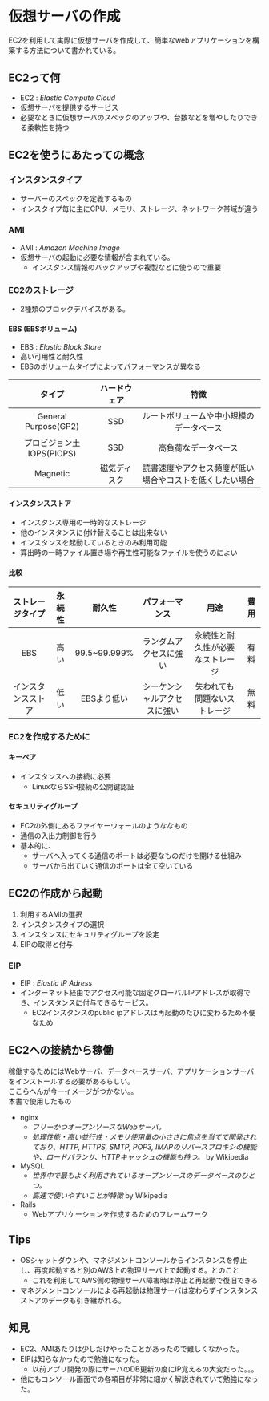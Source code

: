 # 仮想サーバの作成

EC2を利用して実際に仮想サーバを作成して、簡単なwebアプリケーションを構築する方法について書かれている。

## EC2って何
- EC2 : _Elastic Compute Cloud_
- 仮想サーバを提供するサービス
- 必要なときに仮想サーバのスペックのアップや、台数などを増やしたりできる柔軟性を持つ

## EC2を使うにあたっての概念
### インスタンスタイプ
- サーバーのスペックを定義するもの
- インスタイプ毎に主にCPU、メモリ、ストレージ、ネットワーク帯域が違う

### AMI 
- AMI : _Amazon Machine Image_
- 仮想サーバの起動に必要な情報が含まれている。
    - インスタンス情報のバックアップや複製などに使うので重要

### EC2のストレージ
- 2種類のブロックデバイスがある。

#### EBS (EBSボリューム)
- EBS : _Elastic Block Store_
- 高い可用性と耐久性
- EBSのボリュームタイプによってパフォーマンスが異なる

タイプ|ハードウェア|特徴
:-:|:-:|:-:
General Purpose(GP2)|SSD|ルートボリュームや中小規模のデータベース
プロビジョン土IOPS(PIOPS)|SSD|高負荷なデータベース
Magnetic|磁気ディスク|読書速度やアクセス頻度が低い場合やコストを低くしたい場合

#### インスタンスストア
- インスタンス専用の一時的なストレージ
- 他のインスタンスに付け替えることは出来ない
- インスタンスを起動しているときのみ利用可能
- 算出時の一時ファイル置き場や再生性可能なファイルを使うのによい

#### 比較
ストレージタイプ|永続性|耐久性|パフォーマンス|用途|費用
:-:|:-:|:-:|:-:|:-:|:-:
EBS|高い|99.5~99.999%|ランダムアクセスに強い|永続性と耐久性が必要なストレージ|有料
インスタンスストア|低い|EBSより低い|シーケンシャルアクセスに強い|失われても問題ないストレージ|無料

### EC2を作成するために
#### キーペア
- インスタンスへの接続に必要
    - LinuxならSSH接続の公開鍵認証

#### セキュリティグループ
- EC2の外側にあるファイヤーウォールのようななもの
- 通信の入出力制御を行う
- 基本的に、
    - サーバへ入ってくる通信のポートは必要なものだけを開ける仕組み
    - サーバから出ていく通信のポートは全て空いている

## EC2の作成から起動
1. 利用するAMIの選択
1. インスタンスタイプの選択
1. インスタンスにセキュリティグループを設定
1. EIPの取得と付与


### EIP
- EIP : _Elastic IP Adress_
- インターネット経由でアクセス可能な固定グローバルIPアドレスが取得でき、インスタンスに付与できるサービス。
    - EC2インスタンスのpublic ipアドレスは再起動のたびに変わるため不便なため

## EC2への接続から稼働
稼働するためにはWebサーバ、データベースサーバ、アプリケーションサーバをインストールする必要があるらしい。\
ここらへんが今一イメージがつかない。。\
本書で使用したもの
- nginx
    - _フリーかつオープンソースなWebサーバ。_
    - _処理性能・高い並行性・メモリ使用量の小ささに焦点を当てて開発されており、HTTP, HTTPS, SMTP, POP3, IMAPのリバースプロキシの機能や、ロードバランサ、HTTPキャッシュの機能も持つ。_ by Wikipedia
- MySQL
    - _世界中で最もよく利用されているオープンソースのデータベースのひとつ。_
    - _高速で使いやすいことが特徴_ by Wikipedia
- Rails
    - Webアプリケーションを作成するためのフレームワーク


## Tips
- OSシャットダウンや、マネジメントコンソールからインスタンスを停止し、再度起動すると別のAWS上の物理サーバ上で起動する。とのこと
    - これを利用してAWS側の物理サーバ障害時は停止と再起動で復旧できる
- マネジメントコンソールによる再起動は物理サーバは変わらずインスタンスストアのデータも引き継がれる。


## 知見
- EC2、AMIあたりは少しだけやったことがあったので難しくなかった。
- EIPは知らなかったので勉強になった。
    - 以前アプリ開発の際にサーバのDB更新の度にIP覚えるの大変だった。。。
- 他にもコンソール画面での各項目が非常に細かく解説されていて勉強になった。
